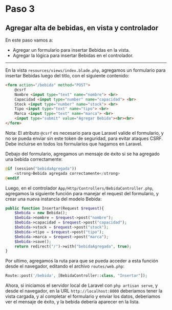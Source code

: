# Paso 3
## Agregar alta de bebidas, en vista y controlador

En este paso vamos a:
* Agregar un formulario para insertar Bebidas en la vista.
* Agregar la lógica para insertar Bebidas en el controlador.

<hr>

En la vista `resources/views/index.blade.php`, agregamos un formulario para insertar Bebidas luego del titlo, con el siguiente contenido:

```html
<form action="/bebida" method="POST">
    @csrf
    Nombre <input type="text" name="nombre"> <br>
    Capacidad <input type="number" name="capacidad"> <br>
    Stock <input type="number" name="stock"> <br>
    Tipo <input type="text" name="tipo"> <br>
    Marca <input type="text" name="marca"> <br>
    <input type="submit" value="Agregar Bebida"><br><br>
</form>
```
Nota: El atributo `@csrf` es necesario para que Laravel valide el formulario, y no se pueda enviar sin este token de seguridad, para evitar ataques CSRF. Debe incluirse en todos los formularios que hagamos en Laravel.

Debajo del formulario, agregamos un mensaje de éxito si se ha agregado una bebida correctamente:

```php
@if (session("bebidaAgregada"))
    <strong>Bebida agregada correctamente</strong>
@endif
```

Luego, en el controlador `App/Http/Controllers/BebidaController.php`, agregamos la siguiente función para manejar el request del formulario, y crear una nueva instancia del modelo Bebida:

```php
public function Insertar(Request $request){
    $bebida = new Bebida();
    $bebida->nombre = $request->post("nombre");
    $bebida->capacidad = $request->post("capacidad");
    $bebida->stock = $request->post("stock");
    $bebida->tipo = $request->post("tipo");
    $bebida->marca = $request->post("marca");
    $bebida->save();
    return redirect("/")->with("bebidaAgregada", true);
}
```

Por ultimo, agregamos la ruta para que se pueda acceder a esta función desde el navegador, editando el archivo `routes/web.php`:

```php
Route::post('/bebida', [BebidaController::class, "Insertar"]);
```
Ahora, si iniciamos el servidor local de Laravel con `php artisan serve`, y desde el navegador, en la URL `http://localhost:8000` deberiamos tener la vista cargada, y al completar el formulario y enviar los datos, deberiamos ver el mensaje de éxito, y la bebida debería aparecer en la lista.